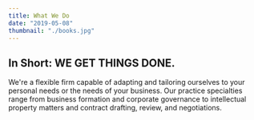 ```yaml
---
title: What We Do
date: "2019-05-08"
thumbnail: "./books.jpg"
---
```


## In Short: WE GET THINGS DONE.

We're a flexible firm capable of adapting and tailoring ourselves to your personal needs or the needs of your business. Our practice specialties range from business formation and corporate governance to intellectual property matters and contract drafting, review, and negotiations.
